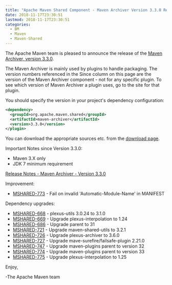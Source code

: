 ```yaml
---
title: "Apache Maven Shared Component - Maven Archiver Version 3.3.0 Released"
date: 2018-11-17T23:30:51
lastmod: 2018-11-17T23:30:51
categories:
  - BM
  - Maven
  - Maven-Shared
---
```

The Apache Maven team is pleased to announce the release of the 
[Maven Archiver, version 3.3.0](https://maven.apache.org/shared/maven-archiver/).

The Maven Archiver is mainly used by plugins to handle packaging. The version
numbers referenced in the Since column on this page are the version of the
Maven Archiver component - not for any specific plugin. To see which version of
Maven Archiver a plugin uses, go to the site for that plugin.

You should specify the version in your project's dependency configuration:

```xml
<dependency>
  <groupId>org.apache.maven.shared</groupId>
  <artifactId>maven-archiver</artifactId>
  <version>3.3.0</version>
</plugin>
```

You can download the appropriate sources etc. from the [download page][download-page].
 
 
Important Notes since Version 3.3.0:

 * Maven 3.X only
 * JDK 7 minimum requirement

<!-- more -->

[Release Notes - Maven Archiver - Version 3.3.0][release-notes]

Improvement:

 * [MSHARED-773](https://issues.apache.org/jira/browse/MSHARED-773) - Fail on invalid 'Automatic-Module-Name' in MANIFEST

Dependency upgrades:

 * [MSHARED-668](https://issues.apache.org/jira/browse/MSHARED-668) - plexus-utils 3.0.24 to 3.1.0
 * [MSHARED-669](https://issues.apache.org/jira/browse/MSHARED-669) - Upgrade plexus-interpolation to 1.24
 * [MSHARED-686](https://issues.apache.org/jira/browse/MSHARED-686) - Upgrade parent to 31
 * [MSHARED-721](https://issues.apache.org/jira/browse/MSHARED-721) - Upgrade maven-shared-utils to 3.2.1
 * [MSHARED-726](https://issues.apache.org/jira/browse/MSHARED-726) - Upgrade plexus-archiver to 3.6.0
 * [MSHARED-727](https://issues.apache.org/jira/browse/MSHARED-727) - Upgrade mave-surefire/failsafe-plugin 2.21.0
 * [MSHARED-747](https://issues.apache.org/jira/browse/MSHARED-747) - Upgrade maven-plugins parent to version 32
 * [MSHARED-774](https://issues.apache.org/jira/browse/MSHARED-774) - Upgrade maven-plugins parent to version 33
 * [MSHARED-775](https://issues.apache.org/jira/browse/MSHARED-775) - Upgrade plexus-interpolation to 1.25
 
Enjoy,

-The Apache Maven team

[download-page]: https://maven.apache.org/shared/maven-archiver/download.cgi
[release-notes]: https://issues.apache.org/jira/secure/ReleaseNote.jspa?projectId=12317922&version=12341347
